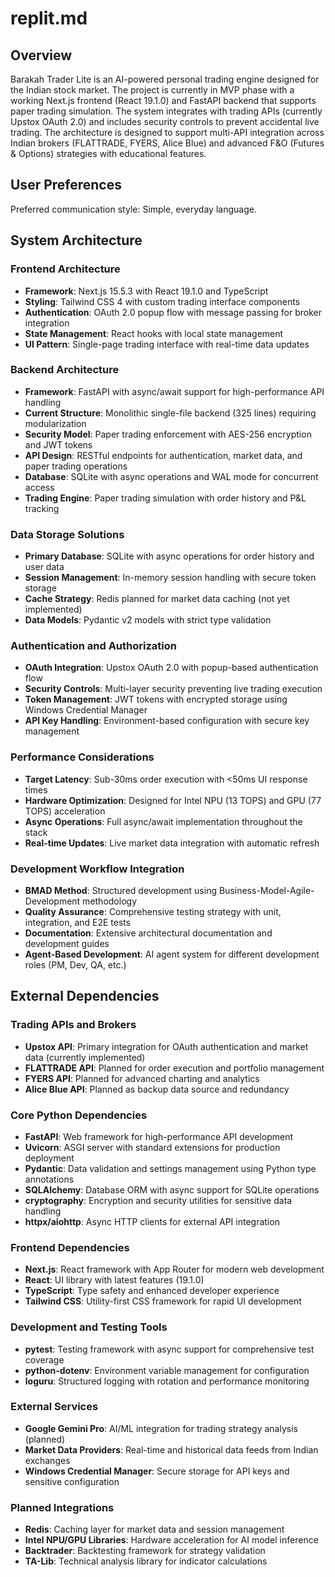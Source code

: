 # replit.md

## Overview

Barakah Trader Lite is an AI-powered personal trading engine designed for the Indian stock market. The project is currently in MVP phase with a working Next.js frontend (React 19.1.0) and FastAPI backend that supports paper trading simulation. The system integrates with trading APIs (currently Upstox OAuth 2.0) and includes security controls to prevent accidental live trading. The architecture is designed to support multi-API integration across Indian brokers (FLATTRADE, FYERS, Alice Blue) and advanced F&O (Futures & Options) strategies with educational features.

## User Preferences

Preferred communication style: Simple, everyday language.

## System Architecture

### Frontend Architecture
- **Framework**: Next.js 15.5.3 with React 19.1.0 and TypeScript
- **Styling**: Tailwind CSS 4 with custom trading interface components
- **Authentication**: OAuth 2.0 popup flow with message passing for broker integration
- **State Management**: React hooks with local state management
- **UI Pattern**: Single-page trading interface with real-time data updates

### Backend Architecture
- **Framework**: FastAPI with async/await support for high-performance API handling
- **Current Structure**: Monolithic single-file backend (325 lines) requiring modularization
- **Security Model**: Paper trading enforcement with AES-256 encryption and JWT tokens
- **API Design**: RESTful endpoints for authentication, market data, and paper trading operations
- **Database**: SQLite with async operations and WAL mode for concurrent access
- **Trading Engine**: Paper trading simulation with order history and P&L tracking

### Data Storage Solutions
- **Primary Database**: SQLite with async operations for order history and user data
- **Session Management**: In-memory session handling with secure token storage
- **Cache Strategy**: Redis planned for market data caching (not yet implemented)
- **Data Models**: Pydantic v2 models with strict type validation

### Authentication and Authorization
- **OAuth Integration**: Upstox OAuth 2.0 with popup-based authentication flow
- **Security Controls**: Multi-layer security preventing live trading execution
- **Token Management**: JWT tokens with encrypted storage using Windows Credential Manager
- **API Key Handling**: Environment-based configuration with secure key management

### Performance Considerations
- **Target Latency**: Sub-30ms order execution with <50ms UI response times
- **Hardware Optimization**: Designed for Intel NPU (13 TOPS) and GPU (77 TOPS) acceleration
- **Async Operations**: Full async/await implementation throughout the stack
- **Real-time Updates**: Live market data integration with automatic refresh

### Development Workflow Integration
- **BMAD Method**: Structured development using Business-Model-Agile-Development methodology
- **Quality Assurance**: Comprehensive testing strategy with unit, integration, and E2E tests
- **Documentation**: Extensive architectural documentation and development guides
- **Agent-Based Development**: AI agent system for different development roles (PM, Dev, QA, etc.)

## External Dependencies

### Trading APIs and Brokers
- **Upstox API**: Primary integration for OAuth authentication and market data (currently implemented)
- **FLATTRADE API**: Planned for order execution and portfolio management
- **FYERS API**: Planned for advanced charting and analytics
- **Alice Blue API**: Planned as backup data source and redundancy

### Core Python Dependencies
- **FastAPI**: Web framework for high-performance API development
- **Uvicorn**: ASGI server with standard extensions for production deployment
- **Pydantic**: Data validation and settings management using Python type annotations
- **SQLAlchemy**: Database ORM with async support for SQLite operations
- **cryptography**: Encryption and security utilities for sensitive data handling
- **httpx/aiohttp**: Async HTTP clients for external API integration

### Frontend Dependencies
- **Next.js**: React framework with App Router for modern web development
- **React**: UI library with latest features (19.1.0)
- **TypeScript**: Type safety and enhanced developer experience
- **Tailwind CSS**: Utility-first CSS framework for rapid UI development

### Development and Testing Tools
- **pytest**: Testing framework with async support for comprehensive test coverage
- **python-dotenv**: Environment variable management for configuration
- **loguru**: Structured logging with rotation and performance monitoring

### External Services
- **Google Gemini Pro**: AI/ML integration for trading strategy analysis (planned)
- **Market Data Providers**: Real-time and historical data feeds from Indian exchanges
- **Windows Credential Manager**: Secure storage for API keys and sensitive configuration

### Planned Integrations
- **Redis**: Caching layer for market data and session management
- **Intel NPU/GPU Libraries**: Hardware acceleration for AI model inference
- **Backtrader**: Backtesting framework for strategy validation
- **TA-Lib**: Technical analysis library for indicator calculations
